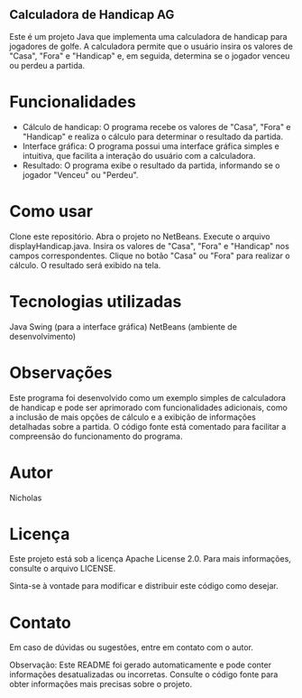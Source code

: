 ## Calculadora de Handicap AG
Este é um projeto Java que implementa uma calculadora de handicap para jogadores de golfe. A calculadora permite que o usuário insira os valores de "Casa", "Fora" e "Handicap" e, em seguida, determina se o jogador venceu ou perdeu a partida.

# Funcionalidades
- Cálculo de handicap: O programa recebe os valores de "Casa", "Fora" e "Handicap" e realiza o cálculo para determinar o resultado da partida.
- Interface gráfica: O programa possui uma interface gráfica simples e intuitiva, que facilita a interação do usuário com a calculadora.
- Resultado: O programa exibe o resultado da partida, informando se o jogador "Venceu" ou "Perdeu".

# Como usar
Clone este repositório.
Abra o projeto no NetBeans.
Execute o arquivo displayHandicap.java.
Insira os valores de "Casa", "Fora" e "Handicap" nos campos correspondentes.
Clique no botão "Casa" ou "Fora" para realizar o cálculo.
O resultado será exibido na tela.

# Tecnologias utilizadas
Java
Swing (para a interface gráfica)
NetBeans (ambiente de desenvolvimento)

# Observações
Este programa foi desenvolvido como um exemplo simples de calculadora de handicap e pode ser aprimorado com funcionalidades adicionais, como a inclusão de mais opções de cálculo e a exibição de informações detalhadas sobre a partida.
O código fonte está comentado para facilitar a compreensão do funcionamento do programa.

# Autor
Nicholas

# Licença
Este projeto está sob a licença Apache License 2.0. Para mais informações, consulte o arquivo LICENSE.

Sinta-se à vontade para modificar e distribuir este código como desejar.

# Contato
Em caso de dúvidas ou sugestões, entre em contato com o autor.

Observação: Este README foi gerado automaticamente e pode conter informações desatualizadas ou incorretas. Consulte o código fonte para obter informações mais precisas sobre o projeto.
